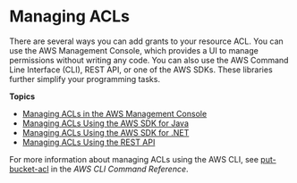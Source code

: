 # Managing ACLs<a name="managing-acls"></a>

 There are several ways you can add grants to your resource ACL\. You can use the AWS Management Console, which provides a UI to manage permissions without writing any code\. You can also use the AWS Command Line Interface \(CLI\), REST API, or one of the AWS SDKs\. These libraries further simplify your programming tasks\. 

**Topics**
+ [Managing ACLs in the AWS Management Console](manage-acls-using-console.md)
+ [Managing ACLs Using the AWS SDK for Java](acl-using-java-sdk.md)
+ [Managing ACLs Using the AWS SDK for \.NET](acl-using-dot-net-sdk.md)
+ [Managing ACLs Using the REST API](acl-using-rest-api.md)

For more information about managing ACLs using the AWS CLI, see [put\-bucket\-acl](https://awscli.amazonaws.com/v2/documentation/api/latest/reference/s3api/put-bucket-acl.html) in the *AWS CLI Command Reference*\.